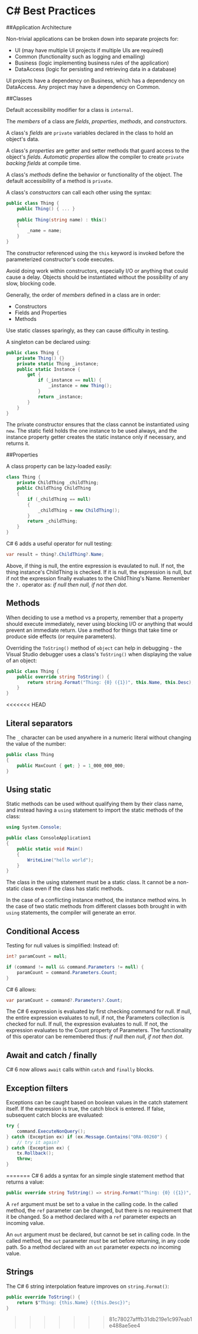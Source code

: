 # C# Best Practices

##Application Architecture

Non-trivial applications can be 
broken down into separate projects
for:

- UI (may have multiple UI projects
if multiple UIs are required)
- Common (functionality such as 
logging and emailing)
- Business (logic implementing
business rules of the application)
- DataAccess (logic for persisting
and retrieving data in a database)

UI projects have a dependency on
Business, which has a dependency 
on DataAccess.  Any project may
have a dependency on Common.


##Classes

Default accessibility modifier
for a class is `internal`.

The *members* of a class are
*fields*, *properties*, *methods*,
and *constructors*.

A class's *fields* are `private`
variables declared in the class to
hold an object's data.

A class's *properties* are getter
and setter methods that guard 
access to the object's *fields*.
*Automatic properties* allow the 
compiler to create `private`
*backing fields* at compile time.

A class's *methods* define the 
behavior or functionality of the 
object.  The default accessibility
of a method is `private`.

A class's *constructors* can call
each other using the syntax:

```csharp
public class Thing {
	public Thing() { ... }
	
	public Thing(string name) : this()
	{
		_name = name;	
	}	
}
```

The constructor referenced using
the `this` keyword is invoked before
the parameterized constructor's code
executes.

Avoid doing work within constructors, 
especially I/O or
anything that could cause a delay.
Objects should be instantiated 
without the possibility of any slow,
blocking code.

Generally, the order of *members*
defined in a class are in order:

- Constructors
- Fields and Properties
- Methods


Use static classes sparingly, as they
can cause difficulty in testing.

A singleton can be declared using:

```csharp
public class Thing {
	private Thing() {}
	private static Thing _instance;
	public static Instance {
		get {
			if (_instance == null) {
				_instance = new Thing();
			}
			return _instance;
		}
	}
}
```

The private constructor ensures
that the class cannot be instantiated
using `new`.  The static field holds
the one instance to be used always,
and the instance property getter 
creates the static instance only if
necessary, and returns it.


##Properties

A class property can be lazy-loaded
easily:

```csharp
class Thing {
	private ChildThing _childThing;
	public ChildThing ChildThing
	{
		if (_childThing == null) 
		{
			_childThing = new ChildThing();
		}
		return _childThing;
	}
}
```
		
C# 6 adds a useful operator for 
null testing:

```csharp
var result = thing?.ChildThing?.Name;
```

Above, if thing is null, the entire
expression is evaulated to null.  If
not, the thing instance's ChildThing
is checked.  If it is null, the 
expression is null, but if not the 
expression finally evaluates to the
ChildThing's Name.  Remember the 
`?.` operator as: *if null then null,
if not then dot*.


## Methods

When deciding to use a method vs a
property, remember that a property
should execute immediately, never 
using blocking I/O or anything that
would prevent an immediate return.
Use a method for things that take
time or produce side effects (or
require parameters).

Overriding the `ToString()` method
of `object` can help in debugging -
the Visual Studio debugger uses
a class's `ToString()` when displaying
the value of an object:

```csharp
public class Thing {
	public override string ToString() {
		return string.Format("Thing: {0} ({1})", this.Name, this.Desc);
	}
}
```

<<<<<<< HEAD

## Literal separators

The `_` character can be used anywhere
in a numeric literal without changing
the value of the number:

```csharp
public class Thing 
{
	public MaxCount { get; } = 1_000_000_000;
}
```


## Using static

Static methods can be used without
qualifying them by their class name,
and instead having a `using` statement
to import the static methods of the
class:

```csharp
using System.Console;

public class ConsoleApplication1 
{
	public static void Main() 
	{
		WriteLine("hello world");
	}
}
```

The class in the using statement
must be a static class. It cannot 
be a non-static class even if the
class has static methods.

In the case of a conflicting instance method,
the instance method wins.  In the case
of two static methods from different classes
both brought in with `using` statements,
the compiler will generate an error.


## Conditional Access

Testing for null values is simplified:
Instead of:

```csharp
int? paramCount = null;

if (command != null && command.Parameters != null) {
	paramCount = command.Parameters.Count;	
}
```

C# 6 allows:

```csharp
var paramCount = command?.Parameters?.Count;
```

The C# 6 expression is evaluated by
first checking command for null.  If
null, the entire expression evaluates 
to null, if not, the Parameters collection
is checked for null.  If null, the 
expression evaluates to null.  If not,
the expression evaluates to the Count
property of Parameters.  The functionality
of this operator can be remembered thus:
*if null then null, if not then dot*.


## Await and catch / finally

C# 6 now allows `await` calls within
`catch` and `finally` blocks.


## Exception filters

Exceptions can be caught based on
boolean values in the catch statement
itself.  If the expression is true,
the catch block is entered.  If false,
subsequent catch blocks are evaluated:

```csharp
try {
	command.ExecuteNonQuery();
} catch (Exception ex) if (ex.Message.Contains("ORA-00260") {
	// try it again?	
} catch (Exception ex) {
	tx.Rollback();
	throw;	
}
```
=======
C# 6 adds a syntax for an simple single
statement method that returns a value:

```csharp
public override string ToString() => string.Format("Thing: {0} ({1})", this.Name, this.Desc);
```

A `ref` argument must be set to a value
in the calling code.  In the called method,
the `ref` parameter can be changed, but
there is no requirement that it be 
changed.  So a method declared with a 
`ref` parameter expects an incoming value.

An `out` argument must be declared, but
cannot be set in calling code.  In the
called method, the `out` parameter *must*
be set before returning, in any code
path.  So a method declared with an
`out` parameter expects *no* incoming
value.


## Strings

The C# 6 string interpolation feature
improves on `string.Format()`:

```csharp
public override ToString() {
	return $"Thing: {this.Name} ({this.Desc})";
}
```

>>>>>>> 81c78027afffb31db219e1c997eab1e488ae5ee4

